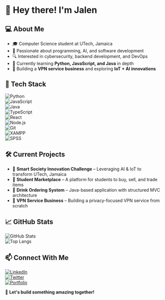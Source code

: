 # 👋 Hey there! I'm Jalen  

## 💻 About Me  
- 🎓 Computer Science student at UTech, Jamaica  
- 🚀 Passionate about programming, AI, and software development  
- 🔍 Interested in cybersecurity, backend development, and DevOps  
- 🎯 Currently learning **Python, JavaScript, and Java** in depth  
- 📡 Building a **VPN service business** and exploring **IoT + AI innovations**  

## 🔨 Tech Stack  
![Python](https://img.shields.io/badge/Python-3776AB?style=for-the-badge&logo=python&logoColor=white)  
![JavaScript](https://img.shields.io/badge/JavaScript-F7DF1E?style=for-the-badge&logo=javascript&logoColor=black)  
![Java](https://img.shields.io/badge/Java-007396?style=for-the-badge&logo=java&logoColor=white)  
![TypeScript](https://img.shields.io/badge/TypeScript-3178C6?style=for-the-badge&logo=typescript&logoColor=white)  
![React](https://img.shields.io/badge/React-61DAFB?style=for-the-badge&logo=react&logoColor=black)  
![Node.js](https://img.shields.io/badge/Node.js-43853D?style=for-the-badge&logo=node.js&logoColor=white)  
![Git](https://img.shields.io/badge/Git-F05032?style=for-the-badge&logo=git&logoColor=white)  
![XAMPP](https://img.shields.io/badge/XAMPP-FB7A24?style=for-the-badge&logo=xampp&logoColor=white)  
![SPSS](https://img.shields.io/badge/SPSS-006699?style=for-the-badge&logo=spss&logoColor=white)  

## 🛠️ Current Projects  
- 🔹 **Smart Society Innovation Challenge** – Leveraging AI & IoT to transform UTech, Jamaica  
- 🔹 **Student Marketplace** – A platform for students to buy, sell, and trade items  
- 🔹 **Drink Ordering System** – Java-based application with structured MVC architecture  
- 🔹 **VPN Service Business** – Building a privacy-focused VPN service from scratch  

## 📈 GitHub Stats  
![GitHub Stats](https://github-readme-stats.vercel.app/api?username=your-github-username&show_icons=true&theme=radical)  
![Top Langs](https://github-readme-stats.vercel.app/api/top-langs/?username=your-github-username&layout=compact&theme=radical)  

## 📫 Connect With Me  
[![LinkedIn](https://img.shields.io/badge/LinkedIn-0A66C2?style=for-the-badge&logo=linkedin&logoColor=white)](https://www.linkedin.com/in/your-profile)  
[![Twitter](https://img.shields.io/badge/Twitter-1DA1F2?style=for-the-badge&logo=twitter&logoColor=white)](https://twitter.com/your-profile)  
[![Portfolio](https://img.shields.io/badge/Portfolio-000?style=for-the-badge&logo=website&logoColor=white)](https://your-portfolio.com)  

🚀 **Let's build something amazing together!**  
